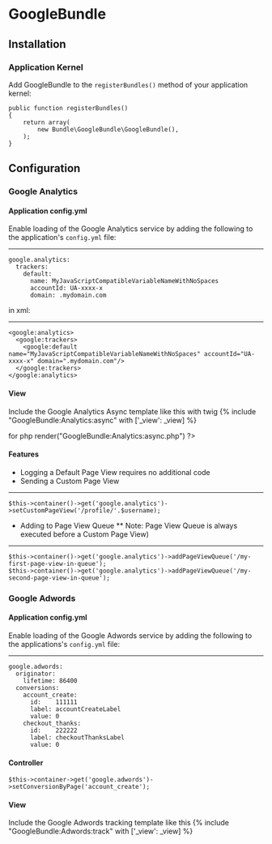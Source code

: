 # GoogleBundle

## Installation

### Application Kernel

Add GoogleBundle to the `registerBundles()` method of your application kernel:

    public function registerBundles()
    {
        return array(
            new Bundle\GoogleBundle\GoogleBundle(),
        );
    }

## Configuration

### Google Analytics

#### Application config.yml
Enable loading of the Google Analytics service by adding the following to the application's `config.yml` file:
- - -
    google.analytics:
      trackers:
        default:
          name: MyJavaScriptCompatibleVariableNameWithNoSpaces
          accountId: UA-xxxx-x
          domain: .mydomain.com

in xml:
- - -
    <google:analytics>
      <google:trackers>
        <google:default name="MyJavaScriptCompatibleVariableNameWithNoSpaces" accountId="UA-xxxx-x" domain=".mydomain.com"/>
      </google:trackers>
    </google:analytics>

#### View
Include the Google Analytics Async template like this with twig
    {% include "GoogleBundle:Analytics:async" with ['_view': _view] %}

for php
    <?php echo $view->render("GoogleBundle:Analytics:async.php") ?>

#### Features
* Logging a Default Page View requires no additional code
* Sending a Custom Page View
- - -
    $this->container()->get('google.analytics')->setCustomPageView('/profile/'.$username);
* Adding to Page View Queue
** Note: Page View Queue is always executed before a Custom Page View)
- - -
    $this->container()->get('google.analytics')->addPageViewQueue('/my-first-page-view-in-queue');
    $this->container()->get('google.analytics')->addPageViewQueue('/my-second-page-view-in-queue');

### Google Adwords

#### Application config.yml
Enable loading of the Google Adwords service by adding the following to the applications's `config.yml` file:
- - -
    google.adwords:
      originator:
        lifetime: 86400
      conversions:
        account_create:
          id:    111111
          label: accountCreateLabel
          value: 0
        checkout_thanks:
          id:    222222
          label: checkoutThanksLabel
          value: 0

#### Controller
    $this->container->get('google.adwords')->setConversionByPage('account_create');

#### View
Include the Google Adwords tracking template like this
    {% include "GoogleBundle:Adwords:track" with ['_view': _view] %}
